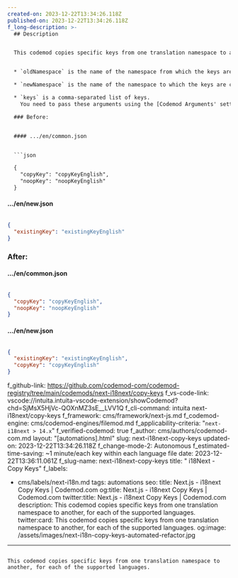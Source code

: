 ```yaml
---
created-on: 2023-12-22T13:34:26.118Z
published-on: 2023-12-22T13:34:26.118Z
f_long-description: >-
  ## Description


  This codemod copies specific keys from one translation namespace to another, for each of the supported languages. The codemod expects the following arguments:


  * `oldNamespace` is the name of the namespace from which the keys are taken,

  * `newNamespace` is the name of the namespace to which the keys are copied,

  * `keys` is a comma-separated list of keys.
    You need to pass these arguments using the [Codemod Arguments' settings](https://docs.codemod.com/docs/vs-code-extension/advanced-usage#set-codemod-arguments) in Codemod.com VS Code extension or [Codemod.com CLI](https://docs.codemod.com/docs/cli/quickstart).

  ### Before:


  #### .../en/common.json


  ```json

  {
  	"copyKey": "copyKeyEnglish",
  	"noopKey": "noopKeyEnglish"
  }

  ```


  #### .../en/new.json


  ```json

  {
  	"existingKey": "existingKeyEnglish"
  }

  ```


  ### After:


  #### .../en/common.json


  ```json

  {
  	"copyKey": "copyKeyEnglish",
  	"noopKey": "noopKeyEnglish"
  }

  ```


  #### .../en/new.json


  ```json

  {
  	"existingKey": "existingKeyEnglish",
  	"copyKey": "copyKeyEnglish"
  }

  ```
f_github-link: https://github.com/codemod-com/codemod-registry/tree/main/codemods/next-i18next/copy-keys
f_vs-code-link: vscode://intuita.intuita-vscode-extension/showCodemod?chd=SjMsX5HjVc-QOXnMZ3sE__LVV1Q
f_cli-command: intuita next-i18next/copy-keys
f_framework: cms/framework/next-js.md
f_codemod-engine: cms/codemod-engines/filemod.md
f_applicability-criteria: "`next-i18next > 14.x`"
f_verified-codemod: true
f_author: cms/authors/codemod-com.md
layout: "[automations].html"
slug: next-i18next-copy-keys
updated-on: 2023-12-22T13:34:26.118Z
f_change-mode-2: Autonomous
f_estimated-time-saving: ~1 minute/each key within each language file
date: 2023-12-22T13:36:11.061Z
f_slug-name: next-i18next-copy-keys
title: " i18Next - Copy Keys"
f_labels:
  - cms/labels/next-i18n.md
tags: automations
seo:
  title: Next.js - i18next Copy Keys | Codemod.com
  og:title: Next.js - i18next Copy Keys | Codemod.com
  twitter:title: Next.js - i18next Copy Keys | Codemod.com
  description: This codemod copies specific keys from one translation namespace to
    another, for each of the supported languages.
  twitter:card: This codemod copies specific keys from one translation namespace
    to another, for each of the supported languages.
  og:image: /assets/images/next-i18n-copy-keys-automated-refactor.jpg
---
```

This codemod copies specific keys from one translation namespace to another, for each of the supported languages.